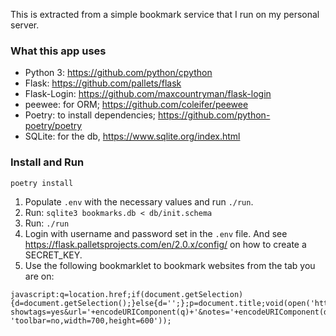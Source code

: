 This is extracted from a simple bookmark service that I run on my personal server.

### What this app uses
* Python 3: https://github.com/python/cpython
* Flask: https://github.com/pallets/flask
* Flask-Login: https://github.com/maxcountryman/flask-login
* peewee: for ORM; https://github.com/coleifer/peewee
* Poetry: to install dependencies; https://github.com/python-poetry/poetry
* SQLite: for the db, https://www.sqlite.org/index.html

### Install and Run

```
poetry install
```

1. Populate `.env` with the necessary values and run `./run`.
2. Run: `sqlite3 bookmarks.db < db/init.schema`
3. Run: `./run`
4. Login with username and password set in the `.env` file.
   And see https://flask.palletsprojects.com/en/2.0.x/config/ on how to create a SECRET_KEY.
5. Use the following bookmarklet to bookmark websites from the tab you are on:
```
javascript:q=location.href;if(document.getSelection){d=document.getSelection();}else{d='';};p=document.title;void(open('http://localhost:5000/add?showtags=yes&url='+encodeURIComponent(q)+'&notes='+encodeURIComponent(d)+'&title='+encodeURIComponent(p),'Bookmarks', 'toolbar=no,width=700,height=600'));
```
